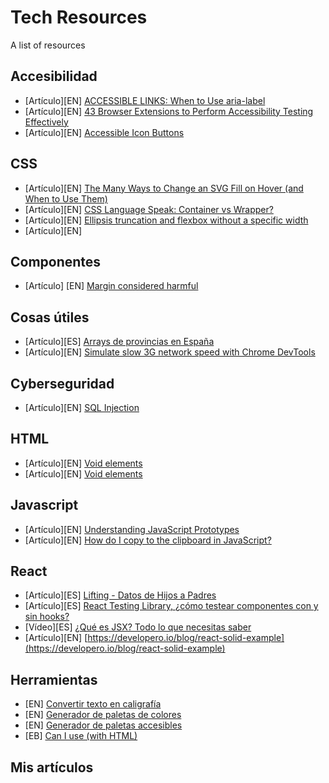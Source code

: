 # Tech Resources
A list of resources

## Accesibilidad
* [Artículo][EN] [ACCESSIBLE LINKS: When to Use aria-label](https://accessiblewebsiteservices.com/accessible-links-when-to-use-aria-labels/)
* [Artículo][EN] [43 Browser Extensions to Perform Accessibility Testing Effectively](https://www.digitala11y.com/accessibility-plug-ins-ie-chrome-firefox-browsers/)
* [Artículo][EN] [Accessible Icon Buttons](https://www.sarasoueidan.com/blog/accessible-icon-buttons/)

## CSS
* [Artículo][EN] [The Many Ways to Change an SVG Fill on Hover (and When to Use Them)](https://css-tricks.com/the-many-ways-to-change-an-svg-fill-on-hover-and-when-to-use-them/)
* [Artículo][EN] [CSS Language Speak: Container vs Wrapper?](https://stackoverflow.com/questions/4059163/css-language-speak-container-vs-wrapper)
* [Artículo][EN] [Ellipsis truncation and flexbox without a specific width](https://codepen.io/unthinkingly/full/XMwJLG)
* [Artículo][EN] []()

## Componentes
* [Artículo] [EN] [Margin considered harmful](https://mxstbr.com/thoughts/margin/)

## Cosas útiles
* [Artículo][ES] [Arrays de provincias en España](https://gist.github.com/amaia/9463)
* [Artículo][EN] [Simulate slow 3G network speed with Chrome DevTools](https://dandkim.com/simulate-slow-networks/test%20slow%20network%20connections/)

## Cyberseguridad
* [Artículo][EN] [SQL Injection](https://www.w3schools.com/sql/sql_injection.asphttps://www.w3schools.com/sql/sql_injection.asp)

## HTML
* [Artículo][EN] [Void elements](https://developer.mozilla.org/en-US/docs/Glossary/Void_element)
* [Artículo][EN] [Void elements](https://developer.mozilla.org/en-US/docs/Glossary/Void_element)

## Javascript
* [Artículo][EN] [Understanding JavaScript Prototypes](https://medium.com/backticks-tildes/javascript-prototypes-ee46810e4866)
* [Artículo][EN] [How do I copy to the clipboard in JavaScript?](https://stackoverflow.com/questions/400212/how-do-i-copy-to-the-clipboard-in-javascript)

## React
* [Artículo][ES] [Lifting - Datos de Hijos a Padres](https://john-florez.gitbook.io/reactjs-book/lifting-datos-de-hijos-a-padres)
* [Artículo][ES] [React Testing Library, ¿cómo testear componentes con y sin hooks?](https://www.paradigmadigital.com/dev/react-testing-library-como-testear-hooks/)
* [Vídeo][ES] [¿Qué es JSX? Todo lo que necesitas saber](https://www.youtube.com/watch?v=oGSf4_bOzec&ab_channel=CarlosAzaustre-AprendeJavaScript)
* [Artículo][EN] [https://developero.io/blog/react-solid-example](https://developero.io/blog/react-solid-example)

## Herramientas
* [EN] [Convertir texto en caligrafía](https://www.calligrapher.ai/)
* [EN] [Generador de paletas de colores](https://meodai.github.io/poline/)
* [EN] [Generador de paletas accesibles](https://venngage.com/tools/accessible-color-palette-generator)
* [EB] [Can I use (with HTML)](https://caninclude.glitch.me/)

## Mis artículos

